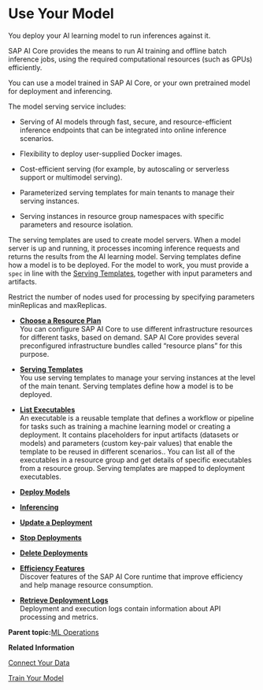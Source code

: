 <!-- loio7f93e8f3f385454e9a69178183a8ecc5 -->

# Use Your Model

You deploy your AI learning model to run inferences against it.

SAP AI Core provides the means to run AI training and offline batch inference jobs, using the required computational resources \(such as GPUs\) efficiently.

You can use a model trained in SAP AI Core, or your own pretrained model for deployment and inferencing.

The model serving service includes:

-   Serving of AI models through fast, secure, and resource-efficient inference endpoints that can be integrated into online inference scenarios.

-   Flexibility to deploy user-supplied Docker images.

-   Cost-efficient serving \(for example, by autoscaling or serverless support or multimodel serving\).

-   Parameterized serving templates for main tenants to manage their serving instances.

-   Serving instances in resource group namespaces with specific parameters and resource isolation.


The serving templates are used to create model servers. When a model server is up and running, it processes incoming inference requests and returns the results from the AI learning model. Serving templates define how a model is to be deployed. For the model to work, you must provide a `spec` in line with the [Serving Templates](serving-templates-20a8667.md), together with input parameters and artifacts.

Restrict the number of nodes used for processing by specifying parameters minReplicas and maxReplicas.

-   **[Choose a Resource Plan](choose-a-resource-plan-abd672f.md "You can configure SAP AI Core to use different infrastructure
		resources for
		different
		tasks, based on demand.
		SAP AI Core provides several preconfigured infrastructure bundles called
			“resource plans” for this purpose.")**  
You can configure SAP AI Core to use different infrastructure resources for different tasks, based on demand. SAP AI Core provides several preconfigured infrastructure bundles called “resource plans” for this purpose.
-   **[Serving Templates](serving-templates-20a8667.md "You use serving templates to manage your serving instances at the level of the main
    tenant. Serving templates define how a model is to be deployed.")**  
You use serving templates to manage your serving instances at the level of the main tenant. Serving templates define how a model is to be deployed.
-   **[List Executables](list-executables-6af8e60.md "An executable is a reusable template that defines a workflow or pipeline for tasks
      such as training a machine learning model or creating a deployment. It contains placeholders
      for input artifacts (datasets or models) and parameters (custom key-pair values) that enable
      the template to be reused in different scenarios.. You can list all of the executables in a
      resource group and get details of specific executables from a resource group. Serving
      templates are mapped to deployment executables.")**  
An executable is a reusable template that defines a workflow or pipeline for tasks such as training a machine learning model or creating a deployment. It contains placeholders for input artifacts \(datasets or models\) and parameters \(custom key-pair values\) that enable the template to be reused in different scenarios.. You can list all of the executables in a resource group and get details of specific executables from a resource group. Serving templates are mapped to deployment executables.
-   **[Deploy Models](deploy-models-dd16e8e.md "")**  

-   **[Inferencing](inferencing-e348ecf.md "")**  

-   **[Update a Deployment](update-a-deployment-9789ddd.md "")**  

-   **[Stop Deployments](stop-deployments-b7d2577.md " ")**  

-   **[Delete Deployments](delete-deployments-0193d17.md " ")**  

-   **[Efficiency Features](efficiency-features-9fad26a.md "Discover features of the SAP AI Core runtime that improve efficiency
		and help manage resource consumption.")**  
Discover features of the SAP AI Core runtime that improve efficiency and help manage resource consumption.
-   **[Retrieve Deployment Logs](retrieve-deployment-logs-4c86b88.md "Deployment and execution logs contain information about API
            processing and metrics.")**  
Deployment and execution logs contain information about API processing and metrics.

**Parent topic:**[ML Operations](ml-operations-7f5aa9b.md "This section guides you through the end-to-end AI lifecycle of SAP AI Core.")

**Related Information**  


[Connect Your Data](connect-your-data-9508bdb.md "Use cloud storage with SAP AI Core to store AI assets such as datasets and model files. You use Artifacts in SAP AI Core to reference to your AI Assets.")

[Train Your Model](train-your-model-a9ceb06.md "You execute a training workflow to train your AI learning model.")

